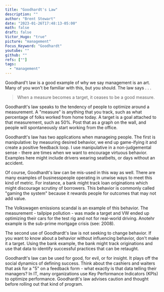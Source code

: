 ```yaml
---
title: "Goodhardt's Law"
description: ""
author: "Brent Stewart"
date: "2023-01-26T17:48:13-05:00"
math: false
draft: false
Victor_Hugo: "true"
picture: "management"
Focus_Keyword: "Goodhardt"
youtube: ""
github: ""
refs: [""]
tags:
  - "management"
---
```


Goodhard't law is a good example of why we say management is an art.  Many of you won't be familiar with this, but you should.  The law says . . .

> When a measure becomes a target, it ceases to be a good measure.

Goodhardt's law speaks to the tendency of people to optimize around a measurement.  A "measure" is anything that you track, such as what percentage of folks worked from home today.  A target is a goal attached to that measurement, such as 50%.  Post that as a graph on the wall, and people will spontaneously start working from the office.

Goodhardt's law has two applications when manageing people.  The first is manipulative: by measuring desired behavior, we end up game-ifying it and create a positive feedback loop.  I use manipulative in a non-judgemental sense - there are times when we want to encourage virtuous behavior.  Examples here might include drivers wearing seatbelts, or days without an accident.

Of course, Goodhardt's law can be mis-used in this way as well.  There are many examples of businesspeople operating in unwise ways to meet this kind of metric.  For instance, a bank might track loan originations which might discourage scrutiny of borrowers.  This behavior is commonly called "gaming the system" because it rewards people for outcomes that may not add value.

The Volkswagen emissions scandal is an example of this behavior.  The measurement - tailpipe pollution - was made a target and VW ended up optimizing their cars for the test rig and not for real-world driving.  Anotehr example is the sub-prime mortgage crisis (see: 2008).

The second use of Goodhardt's law is not seeking to change behavior.  If you want to know about a behavior without influencing behavior, don't make it a target.  Using the bank example, the bank might track originations and use that data to identify successful practices that can be retaught.

Goodhardt's law can be used for good, for evil, or for insight.  It plays off the social dynamics of defining success.  Think about the cashiers and waiters that ask for a "5" on a feedback form - what exactly is that data telling their managers?  In IT, many organizations use Key Performance Indicators (KPIs) to optimize performance.  Goodhardt's law advises caution and thought before rolling out that kind of program.